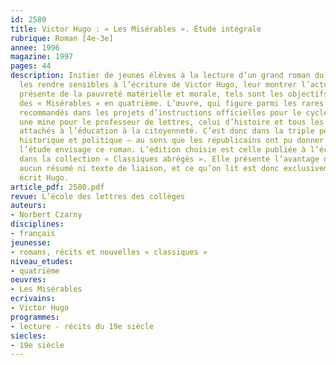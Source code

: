 ```yaml
---
id: 2580
title: Victor Hugo : « Les Misérables ». Étude intégrale
rubrique: Roman [4e-3e] 
annee: 1996
magazine: 1997
pages: 44
description: Initier de jeunes élèves à la lecture d’un grand roman du XIXe siècle,
  les rendre sensibles à l’écriture de Victor Hugo, leur montrer l’actualité toujours
  présente de la pauvreté matérielle et morale, tels sont les objectifs d’une étude
  des « Misérables » en quatrième. L’œuvre, qui figure parmi les rares romans expressément
  recommandés dans les projets d’instructions officielles pour le cycle central, est
  une mine pour le professeur de lettres, celui d’histoire et tous les professeurs
  attachés à l’éducation à la citoyenneté. C’est donc dans la triple perspective littéraire,
  historique et politique – au sens que les républicains ont pu donner au mot – que
  l’étude envisage ce roman. L’édition choisie est celle publiée à l’école des loisirs
  dans la collection « Classiques abrégés ». Elle présente l’avantage de ne contenir
  aucun résumé ni texte de liaison, et ce qu’on lit est donc exclusivement ce qu’a
  écrit Hugo.
article_pdf: 2580.pdf
revue: L’école des lettres des collèges
auteurs:
- Norbert Czarny
disciplines:
- français
jeunesse:
- romans, récits et nouvelles « classiques »
niveau_etudes:
- quatrième
oeuvres:
- Les Misérables
ecrivains:
- Victor Hugo
programmes:
- lecture - récits du 19e siècle
siecles:
- 19e siècle
---
```

